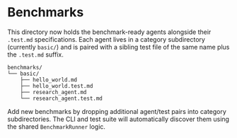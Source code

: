 # Benchmarks

This directory now holds the benchmark-ready agents alongside their `.test.md` specifications. Each agent lives in a category subdirectory (currently `basic/`) and is paired with a sibling test file of the same name plus the `.test.md` suffix.

```
benchmarks/
└── basic/
    ├── hello_world.md
    ├── hello_world.test.md
    ├── research_agent.md
    └── research_agent.test.md
```

Add new benchmarks by dropping additional agent/test pairs into category subdirectories. The CLI and test suite will automatically discover them using the shared `BenchmarkRunner` logic.
